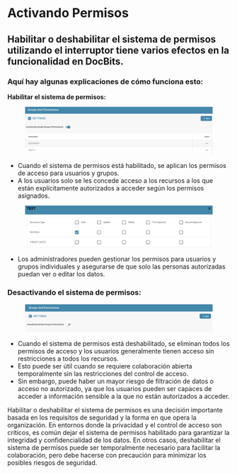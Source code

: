 # Activando Permisos

## Habilitar o deshabilitar el sistema de permisos utilizando el interruptor tiene varios efectos en la funcionalidad en DocBits.

### Aquí hay algunas explicaciones de cómo funciona esto:

**Habilitar el sistema de permisos:**

<figure><img src="../../../../../.gitbook/assets/image (174).png" alt=""><figcaption></figcaption></figure>

* Cuando el sistema de permisos está habilitado, se aplican los permisos de acceso para usuarios y grupos.
* A los usuarios solo se les concede acceso a los recursos a los que están explícitamente autorizados a acceder según los permisos asignados.

<figure><img src="../../../../../.gitbook/assets/image (176).png" alt=""><figcaption></figcaption></figure>

* Los administradores pueden gestionar los permisos para usuarios y grupos individuales y asegurarse de que solo las personas autorizadas puedan ver o editar los datos.



### Desactivando el sistema de permisos:

<figure><img src="../../../../../.gitbook/assets/image (173).png" alt=""><figcaption></figcaption></figure>

* Cuando el sistema de permisos está deshabilitado, se eliminan todos los permisos de acceso y los usuarios generalmente tienen acceso sin restricciones a todos los recursos.&#x20;
* Esto puede ser útil cuando se requiere colaboración abierta temporalmente sin las restricciones del control de acceso.&#x20;
* Sin embargo, puede haber un mayor riesgo de filtración de datos o acceso no autorizado, ya que los usuarios pueden ser capaces de acceder a información sensible a la que no están autorizados a acceder.



Habilitar o deshabilitar el sistema de permisos es una decisión importante basada en los requisitos de seguridad y la forma en que opera la organización. En entornos donde la privacidad y el control de acceso son críticos, es común dejar el sistema de permisos habilitado para garantizar la integridad y confidencialidad de los datos. En otros casos, deshabilitar el sistema de permisos puede ser temporalmente necesario para facilitar la colaboración, pero debe hacerse con precaución para minimizar los posibles riesgos de seguridad.
